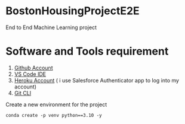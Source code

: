 # BostonHousingProjectE2E
End to End Machine Learning project 


# Software and Tools requirement

1. [Github Account](https://github.com)
2. [VS Code IDE](https://code.visualstudio.com)
3. [Heroku Account](https://heroku.com) ( i use Salesforce Authenticator app to log into my account)
4. [Git CLI](https://git-scm.com/downloads)

Create a new environment for the project

```
conda create -p venv python==3.10 -y

```
